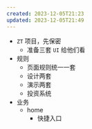 ```yaml
---
created: 2023-12-05T21:23
updated: 2023-12-05T21:49
---
```

- `ZT` 项目，先保密
	- 准备三套 `UI` 给他们看
- 规则
	- 页面规则统一一套
	- 设计两套
	- 演示两套
	- 投资系统
- 业务
	- home
		- 快捷入口